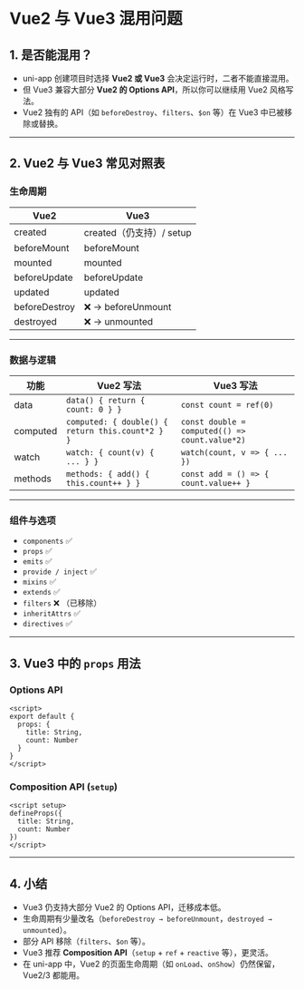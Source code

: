 # Vue2 与 Vue3 混用问题

## 1. 是否能混用？

- uni-app 创建项目时选择 **Vue2 或 Vue3** 会决定运行时，二者不能直接混用。
- 但 Vue3 兼容大部分 **Vue2 的 Options API**，所以你可以继续用 Vue2 风格写法。
- Vue2 独有的 API（如 `beforeDestroy`、`filters`、`$on` 等）在 Vue3 中已被移除或替换。

------

## 2. Vue2 与 Vue3 常见对照表

### 生命周期

| Vue2          | Vue3                     |
| ------------- | ------------------------ |
| created       | created（仍支持）/ setup |
| beforeMount   | beforeMount              |
| mounted       | mounted                  |
| beforeUpdate  | beforeUpdate             |
| updated       | updated                  |
| beforeDestroy | ❌ → beforeUnmount        |
| destroyed     | ❌ → unmounted            |

------

### 数据与逻辑

| 功能     | Vue2 写法                                        | Vue3 写法                                      |
| -------- | ------------------------------------------------ | ---------------------------------------------- |
| data     | `data() { return { count: 0 } }`                 | `const count = ref(0)`                         |
| computed | `computed: { double() { return this.count*2 } }` | `const double = computed(() => count.value*2)` |
| watch    | `watch: { count(v) { ... } }`                    | `watch(count, v => { ... })`                   |
| methods  | `methods: { add() { this.count++ } }`            | `const add = () => { count.value++ }`          |

------

### 组件与选项

- `components` ✅
- `props` ✅
- `emits` ✅
- `provide / inject` ✅
- `mixins` ✅
- `extends` ✅
- `filters` ❌ （已移除）
- `inheritAttrs` ✅
- `directives` ✅

------

## 3. Vue3 中的 `props` 用法

### Options API

```vue
<script>
export default {
  props: {
    title: String,
    count: Number
  }
}
</script>
```

### Composition API (`setup`)

```vue
<script setup>
defineProps({
  title: String,
  count: Number
})
</script>
```


------

## 4. 小结

- Vue3 仍支持大部分 Vue2 的 Options API，迁移成本低。
- 生命周期有少量改名（`beforeDestroy → beforeUnmount`，`destroyed → unmounted`）。
- 部分 API 移除（`filters`、`$on` 等）。
- Vue3 推荐 **Composition API**（`setup` + `ref` + `reactive` 等），更灵活。
- 在 uni-app 中，Vue2 的页面生命周期（如 `onLoad`、`onShow`）仍然保留，Vue2/3 都能用。
